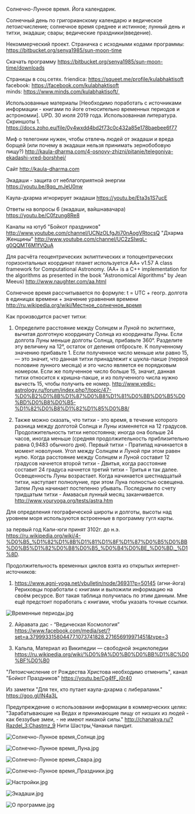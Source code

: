 Солнечно-Лунное время. Йога календарик.

Солнечный день по григорианскому календарю и ведическое летоисчисление; солнечное время среднее и истинное; лунный день и титхи, экадаши; свары; ведические праздники(введение).

Некоммерческий проект.
Страничка с исходными кодами программы:
https://bitbucket.org/senya1985/sun-moon-time

Скачать программу
https://bitbucket.org/senya1985/sun-moon-time/downloads

Страницы в соц.сетях.
friendica: https://squeet.me/profile/kulabhaktisoft
facebook: https://facebook.com/kulabhaktisoft
minds: https://www.minds.com/kulabhaktisoft/ 

Использованные материалы [Необходимо поработать с источниками информации - книгами по йоге относительно временных периодов и астрономии].
UPD. 30 июля 2019 года.
Использованная литература. Скриншоты 1.
https://docs.zoho.eu/file/0y4wxdd4bd2f73c0c432a85e178baebee6f77

Миф о телегонии нужен, чтобы отвлечь людей от экадаши и вреда борщей (или почему в экадаши нельзя принимать зернобобовую пищу?)
http://kaula-dharma.com/4-osnovy-zhizni/pitanie/telegoniya-ekadashi-vred-borshhej/

Сайт
http://kaula-dharma.com

Экадаши - защита от неблагоприятной энергии https://youtu.be/8qq_mJeU0nw 

Каула-дхарма игнорирует экадаши https://youtu.be/Eta3s1S7ucE 

Ответы на вопросы 6 (экадаши, вайшнавачара) https://youtu.be/C0fzung8Re8

Каналы на ютуб
        "Бойкот праздников" http://www.youtube.com/channel/UCNzOLfgJti70nAogVRtocsQ
        "Дхарма Женщины"  http://www.youtube.com/channel/UC2zSIwqL-g0QQMT6M1fVQuA

Для расчёта геоцентрических эклиптических и топоцентрических горизонтальных координат планет используется AA+ v1.57 A class framework for Computational Astronomy. (AA+ is a C++ implementation for the algorithms as presented in the book "Astronomical Algorithms" by Jean Meeus)
http://www.naughter.com/aa.html

Солнечное время рассчитывается по формуле: t = UTC + геогр. долгота в единицах времени + значение уравнения времени
http://ru.wikipedia.org/wiki/Местное_солнечное_время

Как производится расчет титхи:

1. Определите расстояние между Солнцем и Луной по эклиптике, вычитая долготную координату Солнца из координаты Луны. Если долгота Луны меньше долготы Солнца, прибавьте 360°.
Разделите эту величину на 12°, остаток от деления отбросьте.
К полученному значению прибавьте 1. Если полученное число меньше или равно 15, — это значит, что данная титхи принадлежит к шукла-пакше (первой половине лунного месяца) и это число является ее порядковым номером. Если же полученное число больше 15, значит, данная титхи относится к кришна-пакше, и из полученного числа нужно вычесть 15, чтобы получить ее номер.
http://www.vedic-astrology.ru/forum/index.php?/topic/47-%D0%B2%D1%8B%D1%87%D0%B8%D1%81%D0%BB%D0%B5%D0%BD%D0%B8%D0%B5-%D1%82%D0%B8%D1%82%D1%85%D0%B8/

2. Также можно сказать, что титхи - это время, в течение которого разница между долготой Солнца и Луны изменяется на 12 градусов. Продолжительность титхи непостоянна; иногда она больше 24 часов, иногда меньше (средняя продолжительность приблизительно равна 0,9483 обычного дня). Первый титхи - Пратипад начинается в момент новолуния. Угол между Солнцем и Луной при этом равен нулю. Когда расстояние между Солнцем и Луной составит 12 градусов начнется второй титхи - Двитья, когда расстояние составит 24 градуса начнется третий титхи - Тритья и так далее. Освещенность Луны возрастает. Когда начинается шестнадцатый титхи, наступает полнолуние, пpи этом Луна полностью освещена. Затем Луна начинает постепенно убывать. Последним по счету тридцатым титхи - Амавасья лунный месяц заканчивается.
http://www.youryoga.org/tests/astra.htm

Для определения географической широты и долготы, высоты над уровнем моря используются встроенные в программу гугл карты.

за первый год Кали-юги принят 3102г. до н.э.
https://ru.wikipedia.org/wiki/4-%D0%B5_%D1%82%D1%8B%D1%81%D1%8F%D1%87%D0%B5%D0%BB%D0%B5%D1%82%D0%B8%D0%B5_%D0%B4%D0%BE_%D0%BD._%D1%8D.

Продолжительность временных циклов взята из открытых интернет-источников:

1) https://www.agni-yoga.net/vbulletin/node/36931?p=50145  (агни-йога)
Рериховцы поработали с книгами и выложили информацию на своём ресурсе. Вот такая таблица получилась по этим данным. Мне ещё предстоит поработать с книгами, чтобы указать точные ссылки.

![Временные периоды.jpg](https://bitbucket.org/senya1985/sun-moon-time/raw/dc3776229f4b6b8b15d3ce3f52fca6462c77a499/images/VedicTimePeriods.jpg)


2) Айравата дас - “Ведическая Космология” 
https://www.facebook.com/media/set/?set=a.379993315804477.1073741828.271656919971451&type=3


3) Кальпа,
Материал из Википедии — свободной энциклопедии
https://ru.wikipedia.org/wiki/%D0%9A%D0%B0%D0%BB%D1%8C%D0%BF%D0%B0


"Летоисчисление от Рождества Христова необходимо отменить", канал "Бойкот Праздников"
https://youtu.be/Cg4fF_j0r40

Из заметки "Для тех, кто путает каула-дхарма с либералами."  https://goo.gl/lN4a3L

Предупреждение о использовании информации в коммерческих целях: "Зарабатывающие на Ведах и принимающие пищу от низших из людей - как беззубые змеи, - не имеют никакой силы." http://chanakya.ru/?Razdel_3:Chastmz_9 Нити Шастры,Чанакья пандит.

![Солнечно-Лунное время_Солнце.jpg](https://bitbucket.org/senya1985/sun-moon-time/raw/3af35458cc518510f2c62deef8c57cdcc2b9ef92/screenshots/v0.72b/%D0%A1%D0%BE%D0%BB%D0%BD%D1%86%D0%B5.jpg)

![Солнечно-Лунное время_Луна.jpg](https://bitbucket.org/senya1985/sun-moon-time/raw/3af35458cc518510f2c62deef8c57cdcc2b9ef92/screenshots/v0.72b/%D0%9B%D1%83%D0%BD%D0%B0.jpg)

![Солнечно-Лунное время_Свара.jpg](https://bitbucket.org/senya1985/sun-moon-time/raw/3af35458cc518510f2c62deef8c57cdcc2b9ef92/screenshots/v0.72b/%D0%A1%D0%B2%D0%B0%D1%80%D1%8B.jpg)

![Солнечно-Лунное время_Праздники.jpg](https://bitbucket.org/senya1985/sun-moon-time/raw/6b2d28c945125dcacb46bcc7e1b6808ca7f3ad87/screenshots/v0.72b/%D0%92%D0%B5%D0%B4%D0%B8%D1%87%D0%B5%D1%81%D0%BA%D0%B8%D0%B5%20%D0%BF%D1%80%D0%B0%D0%B7%D0%B4%D0%BD%D0%B8%D0%BA%D0%B8%20%D0%B2%D0%B2%D0%B5%D0%B4%D0%B5%D0%BD%D0%B8%D0%B5.jpg)

![Настройки.jpg](https://bitbucket.org/senya1985/sun-moon-time/raw/3af35458cc518510f2c62deef8c57cdcc2b9ef92/screenshots/v0.72b/%D0%9D%D0%B0%D1%81%D1%82%D1%80%D0%BE%D0%B9%D0%BA%D0%B8.jpg)

![Экадаши.jpg](https://bitbucket.org/senya1985/sun-moon-time/raw/3af35458cc518510f2c62deef8c57cdcc2b9ef92/screenshots/v0.72b/%D0%AD%D0%BA%D0%B0%D0%B4%D0%B0%D1%88%D0%B8.jpg)

![О программе.jpg](https://bitbucket.org/senya1985/sun-moon-time/raw/3af35458cc518510f2c62deef8c57cdcc2b9ef92/screenshots/v0.72b/%D0%9E%20%D0%BF%D1%80%D0%BE%D0%B3%D1%80%D0%B0%D0%BC%D0%BC%D0%B5.jpg)